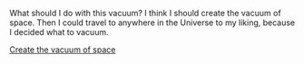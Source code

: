 What should I do with this vacuum?
I think I should create the vacuum of space.
Then I could travel to anywhere in the Universe to my liking,
because I decided what to vacuum.

[Create the vacuum of space](vacuum-death/vacuum-death.md)